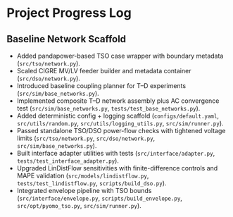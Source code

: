 # Project Progress Log

## Baseline Network Scaffold
- Added pandapower-based TSO case wrapper with boundary metadata (`src/tso/network.py`).
- Scaled CIGRE MV/LV feeder builder and metadata container (`src/dso/network.py`).
- Introduced baseline coupling planner for T–D experiments (`src/sim/base_networks.py`).
- Implemented composite T–D network assembly plus AC convergence test (`src/sim/base_networks.py`, `tests/test_base_networks.py`).
- Added deterministic config + logging scaffold (`configs/default.yaml`, `src/utils/random.py`, `src/utils/logging_utils.py`, `src/sim/runner.py`).
- Passed standalone TSO/DSO power-flow checks with tightened voltage limits (`src/tso/network.py`, `src/dso/network.py`, `src/sim/base_networks.py`).
- Built interface adapter utilities with tests (`src/interface/adapter.py`, `tests/test_interface_adapter.py`).
- Upgraded LinDistFlow sensitivities with finite-difference controls and MAPE validation (`src/models/lindistflow.py`, `tests/test_lindistflow.py`, `scripts/build_dso.py`).
- Integrated envelope pipeline with TSO bounds (`src/interface/envelope.py`, `scripts/build_envelope.py`, `src/opt/pyomo_tso.py`, `src/sim/runner.py`).
